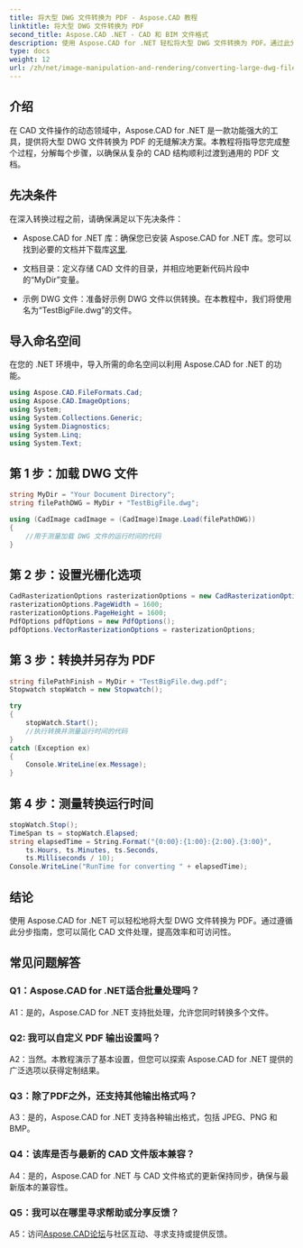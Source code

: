 ```yaml
---
title: 将大型 DWG 文件转换为 PDF - Aspose.CAD 教程
linktitle: 将大型 DWG 文件转换为 PDF
second_title: Aspose.CAD .NET - CAD 和 BIM 文件格式
description: 使用 Aspose.CAD for .NET 轻松将大型 DWG 文件转换为 PDF。通过此分步教程简化您的 CAD 流程。
type: docs
weight: 12
url: /zh/net/image-manipulation-and-rendering/converting-large-dwg-files-to-pdf/
---
```

## 介绍

在 CAD 文件操作的动态领域中，Aspose.CAD for .NET 是一款功能强大的工具，提供将大型 DWG 文件转换为 PDF 的无缝解决方案。本教程将指导您完成整个过程，分解每个步骤，以确保从复杂的 CAD 结构顺利过渡到通用的 PDF 文档。

## 先决条件

在深入转换过程之前，请确保满足以下先决条件：

- Aspose.CAD for .NET 库：确保您已安装 Aspose.CAD for .NET 库。您可以找到必要的文档并下载库[这里](https://reference.aspose.com/cad/net/).

- 文档目录：定义存储 CAD 文件的目录，并相应地更新代码片段中的“MyDir”变量。

- 示例 DWG 文件：准备好示例 DWG 文件以供转换。在本教程中，我们将使用名为“TestBigFile.dwg”的文件。

## 导入命名空间

在您的 .NET 环境中，导入所需的命名空间以利用 Aspose.CAD for .NET 的功能。

```csharp
using Aspose.CAD.FileFormats.Cad;
using Aspose.CAD.ImageOptions;
using System;
using System.Collections.Generic;
using System.Diagnostics;
using System.Linq;
using System.Text;
```

## 第 1 步：加载 DWG 文件

```csharp
string MyDir = "Your Document Directory";
string filePathDWG = MyDir + "TestBigFile.dwg";

using (CadImage cadImage = (CadImage)Image.Load(filePathDWG))
{
    //用于测量加载 DWG 文件的运行时间的代码
}
```

## 第 2 步：设置光栅化选项

```csharp
CadRasterizationOptions rasterizationOptions = new CadRasterizationOptions();
rasterizationOptions.PageWidth = 1600;
rasterizationOptions.PageHeight = 1600;
PdfOptions pdfOptions = new PdfOptions();
pdfOptions.VectorRasterizationOptions = rasterizationOptions;
```

## 第 3 步：转换并另存为 PDF

```csharp
string filePathFinish = MyDir + "TestBigFile.dwg.pdf";
Stopwatch stopWatch = new Stopwatch();

try
{
    stopWatch.Start();
    //执行转换并测量运行时间的代码
}
catch (Exception ex)
{
    Console.WriteLine(ex.Message);
}
```

## 第 4 步：测量转换运行时间

```csharp
stopWatch.Stop();
TimeSpan ts = stopWatch.Elapsed;
string elapsedTime = String.Format("{0:00}:{1:00}:{2:00}.{3:00}",
    ts.Hours, ts.Minutes, ts.Seconds,
    ts.Milliseconds / 10);
Console.WriteLine("RunTime for converting " + elapsedTime);
```

## 结论

使用 Aspose.CAD for .NET 可以轻松地将大型 DWG 文件转换为 PDF。通过遵循此分步指南，您可以简化 CAD 文件处理，提高效率和可访问性。

## 常见问题解答

### Q1：Aspose.CAD for .NET适合批量处理吗？

A1：是的，Aspose.CAD for .NET 支持批处理，允许您同时转换多个文件。

### Q2: 我可以自定义 PDF 输出设置吗？

A2：当然。本教程演示了基本设置，但您可以探索 Aspose.CAD for .NET 提供的广泛选项以获得定制结果。

### Q3：除了PDF之外，还支持其他输出格式吗？

A3：是的，Aspose.CAD for .NET 支持各种输出格式，包括 JPEG、PNG 和 BMP。

### Q4：该库是否与最新的 CAD 文件版本兼容？

A4：是的，Aspose.CAD for .NET 与 CAD 文件格式的更新保持同步，确保与最新版本的兼容性。

### Q5：我可以在哪里寻求帮助或分享反馈？

A5：访问[Aspose.CAD论坛](https://forum.aspose.com/c/cad/19)与社区互动、寻求支持或提供反馈。